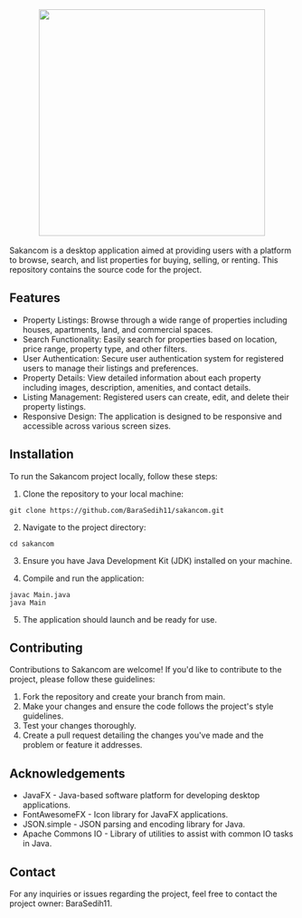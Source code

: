 <div align=center>
  <img src="https://github.com/BaraSedih11/sakancom/assets/98843912/3a6ff76c-5c49-43ef-9119-74c2cd47a467" width="400px" />
  
  <br />
  
  
</div>

<br />
Sakancom is a desktop application aimed at providing users with a platform to browse, search, and list properties for buying, selling, or renting. This repository contains the source code for the project.

## Features
* Property Listings: Browse through a wide range of properties including houses, apartments, land, and commercial spaces.
* Search Functionality: Easily search for properties based on location, price range, property type, and other filters.
* User Authentication: Secure user authentication system for registered users to manage their listings and preferences.
* Property Details: View detailed information about each property including images, description, amenities, and contact details.
* Listing Management: Registered users can create, edit, and delete their property listings.
* Responsive Design: The application is designed to be responsive and accessible across various screen sizes.

## Installation
To run the Sakancom project locally, follow these steps:

1. Clone the repository to your local machine:

```
git clone https://github.com/BaraSedih11/sakancom.git
```

2. Navigate to the project directory:

```
cd sakancom
```

3. Ensure you have Java Development Kit (JDK) installed on your machine.

4. Compile and run the application:

```
javac Main.java
java Main
```

5. The application should launch and be ready for use.

## Contributing
Contributions to Sakancom are welcome! If you'd like to contribute to the project, please follow these guidelines:

1. Fork the repository and create your branch from main.
2. Make your changes and ensure the code follows the project's style guidelines.
3. Test your changes thoroughly.
4. Create a pull request detailing the changes you've made and the problem or feature it addresses.

## Acknowledgements
* JavaFX - Java-based software platform for developing desktop applications.
* FontAwesomeFX - Icon library for JavaFX applications.
* JSON.simple - JSON parsing and encoding library for Java.
* Apache Commons IO - Library of utilities to assist with common IO tasks in Java.

## Contact
For any inquiries or issues regarding the project, feel free to contact the project owner: BaraSedih11.

